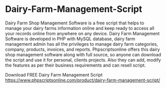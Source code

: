 # Dairy-Farm-Management-Script
Dairy Farm Shop Management Software is a free script that helps to manage your dairy farms information online and keep ready to access all your records online from anywhere on any device. Dairy Farm Management Software is developed in PHP with MySQL database, dairy farm management admin has all the privileges to manage dairy farm categories, company, products, invoices, and reports. Phpscriptsonline offers this dairy shop management software along with full source, so anyone can download the script and use it for personal, clients projects. Also they can add, modify the features as per their business requirements and can resell script.

Download FREE Dairy Farm Management Script
https://www.phpscriptsonline.com/product/dairy-farm-management-script/

